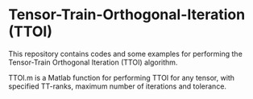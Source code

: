 # Tensor-Train-Orthogonal-Iteration (TTOI)

This repository contains codes and some examples for performing the Tensor-Train Orthogonal Iteration (TTOI) algorithm. 

TTOI.m is a Matlab function for performing TTOI for any tensor, with specified TT-ranks, maximum number of iterations and tolerance.
